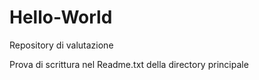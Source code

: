 # Hello-World
Repository di valutazione

Prova di scrittura nel Readme.txt della directory principale
